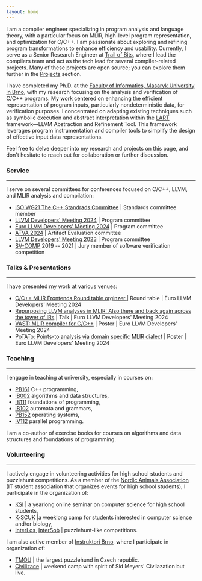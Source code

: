 ```yaml
---
layout: home
---
```


I am a compiler engineer specializing in program analysis and language theory,
with a particular focus on MLIR, high-level program representation, and
optimization for C/C++. I am passionate about exploring and refining program
transformations to enhance efficiency and usability. Currently, I serve as a
Senior Research Engineer at [Trail of Bits](https://www.trailofbits.com/), where
I lead the compilers team and act as the tech lead for several compiler-related
projects. Many of these projects are open source; you can explore them further
in the [Projects](https://xlauko.github.io/pages/projects) section.

I have completed my Ph.D. at the [Faculty of Informatics, Masaryk University in
Brno](https://www.fi.muni.cz/), with my research focusing on the analysis and
verification of C/C++ programs. My work centered on enhancing the efficient
representation of program inputs, particularly nondeterministic data, for
verification purposes. I concentrated on adapting existing techniques such as
symbolic execution and abstract interpretation within the
[LART](https://github.com/xlauko/lart) framework—LLVM Abstraction and Refinement
Tool. This framework leverages program instrumentation and compiler tools to
simplify the design of effective input data representations.

Feel free to delve deeper into my research and projects on this page, and don't
hesitate to reach out for collaboration or further discussion.


### Service

---

I serve on several committees for conferences focused on C/C++, LLVM, and MLIR analysis and compilation:

- [ISO WG21 The C++ Standrads Committee](https://isocpp.org/std/the-committee) &#124; Standards committee member
- [LLVM Developers' Meeting 2024](https://llvm.swoogo.com/2023devmtg) &#124; Program committee
- [Euro LLVM Developers' Meeting 2024](https://llvm.swoogo.com/2024eurollvm) &#124; Program committee
- [ATVA 2024](https://atva-conference.org/2024/) &#124; Artifact Evaluation committee
- [LLVM Developers' Meeting 2023](https://llvm.swoogo.com/2023devmtg) &#124; Program committee
- [SV-COMP](https://sv-comp.sosy-lab.org/) 2019 -- 2021 &#124; Jury member of software verification competition

### Talks &amp; Presentations

---

I have presented my work at various venues:

- [C/C++ MLIR Frontends Round table orginzer ](https://llvm.swoogo.com/2024eurollvm/session/1917542/round-tables)
    &#124; Round table &#124; Euro LLVM Developers' Meeting 2024
- [Repurposing LLVM analyses in MLIR: Also there and back again across the tower of IRs](https://youtu.be/pfViYCignjY?si=UcxED5Id3S0WC8tR)
    &#124; Talk &#124; Euro LLVM Developers' Meeting 2024
- [VAST: MLIR compiler for C/C++](/assets/vast-poster.pdf)
    &#124; Poster &#124; Euro LLVM Developers' Meeting 2024
- [PoTATo: Points-to analysis via domain specific MLIR dialect](/assets/potato-poster.pdf)
    &#124; Poster &#124; Euro LLVM Developers' Meeting 2024

### Teaching

---

I engage in teaching at university, especially in courses on:

- [PB161](https://is.muni.cz/course/fi/jaro2021/PB161?lang=en) C++ programming,
- [IB002](https://is.muni.cz/predmet/fi/jaro2020/IB002?lang=en) algorithms and data structures,
- [IB111](https://is.muni.cz/predmet/fi/podzim2020/IB111?lang=en) foundations of programming,
- [IB102](https://is.muni.cz/predmet/fi/podzim2011/IB102?lang=en) automata and grammars,
- [PB152](https://is.muni.cz/predmet/fi/jaro2021/PB152CV?lang=en) operating systems,
- [IV112](https://is.muni.cz/predmet/fi/podzim2013/IV112?lang=en) parallel programming.

I am a co-author of exercise books for courses on algorithms and data structures and foundations of programming.

### Volunteering

---

I actively engage in volunteering activities for high school students and puzzlehunt competitions.
As a member of the [Nordic Animals Association](https://zverinec.fi.muni.cz/) (IT student association that organizes events for high school students), I participate in the organization of:

- [KSI](https://ksi.fi.muni.cz/) &#124; a yearlong online seminar on computer science for high school students,
- [K-SCUK](https://kscuk.fi.muni.cz/) &#124;a weeklong camp for students interested in computer science and/or biology,
- [InterLos](https://interlos.fi.muni.cz/), [InterSob](https://intersob.math.muni.cz/) &#124; puzzlehunt-like competitions.

I am also active member of [Instruktori Brno](https://www.instruktori.cz/), where I participate in organization of:

- [TMOU](https://www.tmou.cz/) &#124; the largest puzzlehund in Czech republic.
- [Civilizace](https://civilizace.instruktori.cz/) &#124; weekend camp with spirit of Sid Meyers' Civilazation but live.
